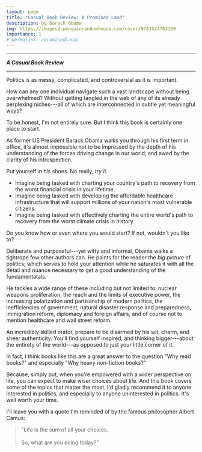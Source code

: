 ```yaml
---
layout: page
title: "Casual Book Review: A Promised Land"
description: by Barack Obama
img: https://images2.penguinrandomhouse.com/cover/9781524763169
importance: 1
# permalink: /promisedland/
---
```


---

**_A Casual Book Review_**

---


Politics is as messy, complicated, and controversial as it is important. 

How can any one individual navigate such a vast landscape without being overwhelmed? Without getting tangled in the web of any of its already perplexing niches---all of which are interconnected in subtle yet meaningful ways?

To be honest, I'm not entirely sure. But I think this book is certainly one place to start.

As former US President Barack Obama walks you through his first term in office, it's almost impossible not to be impressed by the depth of his understanding of the forces driving change in our world; and awed by the clarity of his introspection.

Put yourself in his shoes. No really, _try it_.

- Imagine being tasked with charting your country's path to recovery from the worst financial crisis in your lifetime. 
- Imagine being tasked with developing the affordable healthcare infrastructure that will support millions of your nation's most vulnerable citizens.
- Imagine being tasked with effectively charting the entire world's path to recovery from the worst climate crisis in history.

Do you know how or even where you would start? If not, wouldn't you like to? 

Deliberate and purposeful---yet witty and informal, Obama walks a tightrope few other authors can. He paints for the reader the _big picture_ of politics; which serves to hold your attention while he saturates it with all the detail and nuance necessary to get a good understanding of the fundamentatals.

He tackles a wide range of these including but not limited to: nuclear weapons proliferation, the reach and the limits of executive power, the increasing polarization and partisanship of modern politics, the inefficiencies of government, natural disaster response and preparedness, immigration reform, diplomacy and foreign affairs, and of course not to mention healthcare and wall street reform. 

An incredibly skilled orator, prepare to be disarmed by his wit, charm, and sheer authenticity. You'll find yourself inspired, and thinking bigger---about the entirety of the world---as opposed to just your little corner of it.

In fact, I think books like this are a great answer to the question "Why read books?"  and especially "Why heavy non-fiction books?"

Because, simply put, when you're empowered with a wider perspective on life, you can expect to make wiser choices about life. And this book covers some of the topics that matter the most. I'd gladly recommend it to anyone interested in politics, and especially to anyone uninterested in politics. It's well worth your time.

I'll leave you with a quote I'm reminded of by the famous philosopher Albert Camus:

>   "Life is the sum of all your choices. <br /> <br />  So, what are you doing today?"



